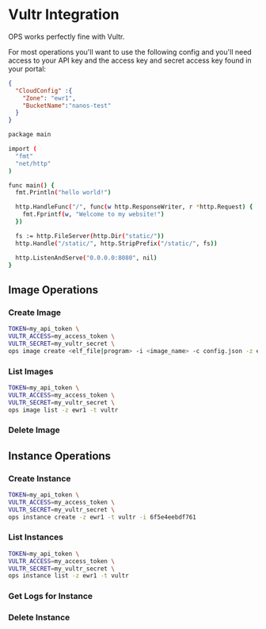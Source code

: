 Vultr Integration
========================

OPS works perfectly fine with Vultr.

For most operations you'll want to use the following config and you'll
need access to your API key and the access key and secret access key
found in your portal:

```json
{
  "CloudConfig" :{
    "Zone": "ewr1",
    "BucketName":"nanos-test"
  }
}
```

```sh
package main

import (
  "fmt"
  "net/http"
)

func main() {
  fmt.Println("hello world!")

  http.HandleFunc("/", func(w http.ResponseWriter, r *http.Request) {
    fmt.Fprintf(w, "Welcome to my website!")
  })

  fs := http.FileServer(http.Dir("static/"))
  http.Handle("/static/", http.StripPrefix("/static/", fs))

  http.ListenAndServe("0.0.0.0:8080", nil)
}
```

## Image Operations
### Create Image

```sh
TOKEN=my_api_token \
VULTR_ACCESS=my_access_token \
VULTR_SECRET=my_vultr_secret \
ops image create <elf_file|program> -i <image_name> -c config.json -z ewr1 -t vultr
```

### List Images

```sh
TOKEN=my_api_token \
VULTR_ACCESS=my_access_token \
VULTR_SECRET=my_vultr_secret \
ops image list -z ewr1 -t vultr
```

### Delete Image

## Instance Operations
### Create Instance

```sh
TOKEN=my_api_token \
VULTR_ACCESS=my_access_token \
VULTR_SECRET=my_vultr_secret \
ops instance create -z ewr1 -t vultr -i 6f5e4eebdf761
```

### List Instances

```sh
TOKEN=my_api_token \
VULTR_ACCESS=my_access_token \
VULTR_SECRET=my_vultr_secret \
ops instance list -z ewr1 -t vultr
```

### Get Logs for Instance

### Delete Instance

